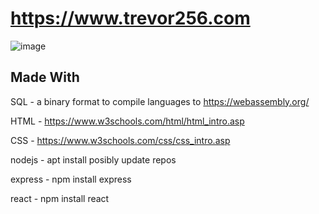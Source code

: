 # https://www.trevor256.com

![image](https://user-images.githubusercontent.com/79394682/172283365-700a72ec-0403-48fe-8bd2-b491afcbf8ac.png)


## Made With 

SQL - a binary format to compile languages to https://webassembly.org/

HTML - https://www.w3schools.com/html/html_intro.asp

CSS - https://www.w3schools.com/css/css_intro.asp

nodejs - apt install posibly update repos

express - npm install express

react - npm install react
